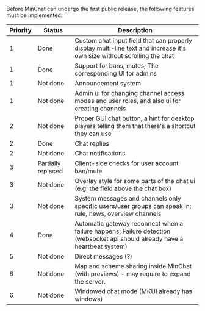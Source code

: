 Before MinChat can undergo the first public release, the following features must be implemented:

| Priority | Status             | Description                                                                                                                  |
|----------|--------------------|------------------------------------------------------------------------------------------------------------------------------|
| 1        | Done               | Custom chat input field that can properly display multi-line text and increase it's own size without scrolling the chat      |
| 1        | Done               | Support for bans, mutes; The corresponding UI for admins                                                                     |
| 1        | Not done           | Announcement system                                                                                                          |
| 1        | Not done           | Admin ui for changing channel access modes and user roles, and also ui for creating channels                                 |
| 2        | Not done           | Proper GUI chat button, a hint for desktop players telling them that there's a shortcut they can use                         |
| 2        | Done               | Chat replies                                                                                                                 |
| 2        | Not done           | Chat notifications                                                                                                           |
| 3        | Partially replaced | Client-side checks for user account ban/mute                                                                                 |
| 3        | Not done           | Overlay style for some parts of the chat ui (e.g. the field above the chat box)                                              |
| 3        | Not done           | System messages and channels only specific users/user groups can speak in; rule, news, overview channels                     |
| 4        | Done               | Automatic gateway reconnect when a failure happens; Failure detection (websocket api should already have a heartbeat system) |
| 5        | Not done           | Direct messages (?)                                                                                                          |
| 6        | Not done           | Map and scheme sharing inside MinChat (with previews) - may require to expand the server.                                    |
| 6        | Not done           | Windowed chat mode (MKUI already has windows)                                                                                |                                                                                                         |
